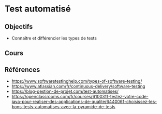 # Test automatisé

## Objectifs

- Connaître et différencier les types de tests

## Cours

<Reaveal id="test" />

## Références

- https://www.softwaretestinghelp.com/types-of-software-testing/
- https://www.atlassian.com/fr/continuous-delivery/software-testing
- https://blog-gestion-de-projet.com/test-automatises/
- https://openclassrooms.com/fr/courses/6100311-testez-votre-code-java-pour-realiser-des-applications-de-qualite/6440061-choisissez-les-bons-tests-automatises-avec-la-pyramide-de-tests
